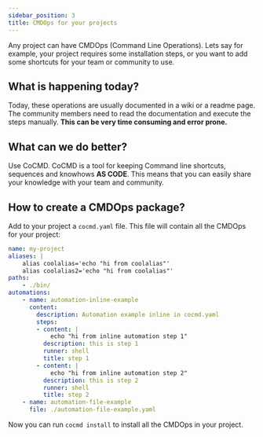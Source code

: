 ```yaml
---
sidebar_position: 3
title: CMDOps for your projects
---
```


Any project can have CMDOps (Command Line Operations). Lets say for example, your project requires some installation steps, or you want to add some shortcuts for your team or community to use.

## What is happening today?

Today, these operations are usually documented in a wiki or a readme page. The community members need to read the documentation and execute the steps manually. **This can be very time consuming and error prone.**

## What can we do better?

Use CoCMD. CoCMD is a tool for keeping Command line shortcuts, sequences and knowhows **AS CODE**. This means that you can easily share your knowledge with your team and community.

## How to create a CMDOps package?

Add to your project a `cocmd.yaml` file. This file will contain all the CMDOps for your project:

```yaml
name: my-project
aliases: |
    alias coolalias='echo "hi from coolalias"'
    alias coolalias2='echo "hi from coolalias"'
paths:
    - ./bin/
automations:
    - name: automation-inline-example
      content: 
        description: Automation example inline in cocmd.yaml
        steps:
        - content: |
            echo "hi from inline automation step 1"
          description: this is step 1
          runner: shell
          title: step 1
        - content: |
            echo "hi from inline automation step 2"
          description: this is step 2
          runner: shell
          title: step 2
    - name: automation-file-example
      file: ./automation-file-example.yaml
```

Now you can run `cocmd install` to install all the CMDOps in your project.


